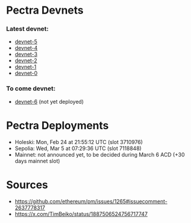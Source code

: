 # Pectra Devnets 

### Latest devnet: 
- [devnet-5](https://notes.ethereum.org/@ethpandaops/pectra-devnet-5)
- [devnet-4](https://notes.ethereum.org/@ethpandaops/pectra-devnet-4)
- [devnet-3](https://notes.ethereum.org/@ethpandaops/pectra-devnet-3)
- [devnet-2](https://notes.ethereum.org/@ethpandaops/pectra-devnet-2)
- [devnet-1](https://notes.ethereum.org/@ethpandaops/pectra-devnet-1)
- [devnet-0](https://notes.ethereum.org/@ethpandaops/pectra-devnet-0)

### To come devnet: 
- [devnet-6](https://notes.ethereum.org/@ethpandaops/pectra-devnet-6) (not yet deployed)


# Pectra Deployments
- Holeski: Mon, Feb 24 at 21:55:12 UTC (slot 3710976)
- Sepolia: Wed, Mar 5 at 07:29:36 UTC (slot 7118848)
- Mainnet: not announced yet, to be decided during March 6 ACD (+30 days mainnet slot)

# Sources
- https://github.com/ethereum/pm/issues/1265#issuecomment-2637778317
- https://x.com/TimBeiko/status/1887506524756717747
